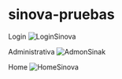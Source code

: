 # sinova-pruebas


Login
![LoginSinova](https://user-images.githubusercontent.com/58754599/123716736-f2538b00-d840-11eb-9333-98ceeb73c41b.png)


Administrativa
![AdmonSinak](https://user-images.githubusercontent.com/58754599/123716646-bfa99280-d840-11eb-8d98-0e10211b29b3.png)


Home
![HomeSinova](https://user-images.githubusercontent.com/58754599/123716866-4199bb80-d841-11eb-92d0-4b5bf13b1327.png)


